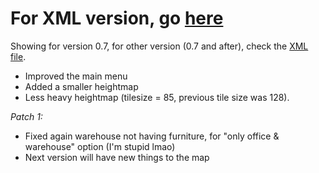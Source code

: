 # For XML version, go [here](link)
Showing for version 0.7, for other version (0.7 and after), check the [XML file](link).

- Improved the main menu
- Added a smaller heightmap
- Less heavy heightmap (tilesize = 85, previous tile size was 128).

*Patch 1:*
- Fixed again warehouse not having furniture, for "only office & warehouse" option (I'm stupid lmao)
- Next version will have new things to the map
